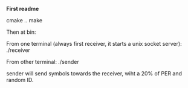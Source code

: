 **First readme**

cmake ..
make

Then at bin:

From one terminal (always first receiver, it starts a unix socket server):
./receiver

From other terminal:
./sender

sender will send symbols towards the receiver, wiht a 20% of PER and random ID.